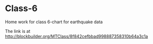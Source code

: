 # Class-6
Home work for class 6-chart for earthquake data

The link is at
http://blockbuilder.org/MTClass/8f842cefbbad998887358310b64a3c1a
